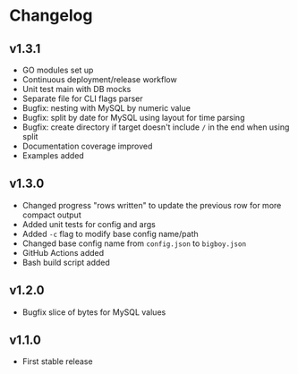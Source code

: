 # Changelog

## v1.3.1

- GO modules set up
- Continuous deployment/release workflow
- Unit test main with DB mocks
- Separate file for CLI flags parser
- Bugfix: nesting with MySQL by numeric value
- Bugfix: split by date for MySQL using layout for time parsing
- Bugfix: create directory if target doesn't include `/` in the end when using split
- Documentation coverage improved
- Examples added

## v1.3.0

- Changed progress "rows written" to update the previous row for more compact output
- Added unit tests for config and args
- Added `-c` flag to modify base config name/path
- Changed base config name from `config.json` to `bigboy.json`
- GitHub Actions added
- Bash build script added

## v1.2.0

- Bugfix slice of bytes for MySQL values

## v1.1.0

- First stable release
